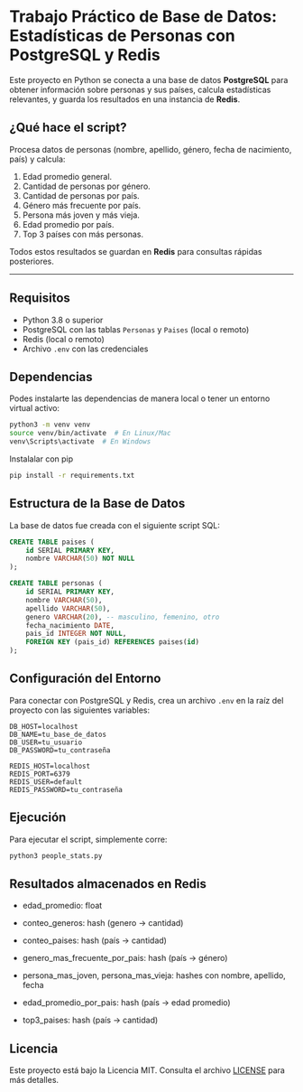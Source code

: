 # Trabajo Práctico de Base de Datos: Estadísticas de Personas con PostgreSQL y Redis

Este proyecto en Python se conecta a una base de datos **PostgreSQL** para obtener información sobre personas y sus países, calcula estadísticas relevantes, y guarda los resultados en una instancia de **Redis**.

## ¿Qué hace el script?

Procesa datos de personas (nombre, apellido, género, fecha de nacimiento, país) y calcula:

1. Edad promedio general.
2. Cantidad de personas por género.
3. Cantidad de personas por país.
4. Género más frecuente por país.
5. Persona más joven y más vieja.
6. Edad promedio por país.
7. Top 3 países con más personas.

Todos estos resultados se guardan en **Redis** para consultas rápidas posteriores.

---

## Requisitos

- Python 3.8 o superior
- PostgreSQL con las tablas `Personas` y `Paises` (local o remoto)
- Redis (local o remoto)
- Archivo `.env` con las credenciales

## Dependencias

Podes instalarte las dependencias de manera local o tener un entorno virtual activo:

```bash
python3 -m venv venv
source venv/bin/activate  # En Linux/Mac
venv\Scripts\activate  # En Windows
```

Instalalar con pip

```bash
pip install -r requirements.txt
```
## Estructura de la Base de Datos

La base de datos fue creada con el siguiente script SQL:

```sql
CREATE TABLE paises (
    id SERIAL PRIMARY KEY,
    nombre VARCHAR(50) NOT NULL
);

CREATE TABLE personas (
    id SERIAL PRIMARY KEY,
    nombre VARCHAR(50),
    apellido VARCHAR(50),
    genero VARCHAR(20), -- masculino, femenino, otro
    fecha_nacimiento DATE,
    pais_id INTEGER NOT NULL,
    FOREIGN KEY (pais_id) REFERENCES paises(id)
);
```

## Configuración del Entorno

Para conectar con PostgreSQL y Redis, crea un archivo `.env` en la raíz del proyecto con las siguientes variables:

```plaintext
DB_HOST=localhost
DB_NAME=tu_base_de_datos
DB_USER=tu_usuario
DB_PASSWORD=tu_contraseña

REDIS_HOST=localhost
REDIS_PORT=6379
REDIS_USER=default
REDIS_PASSWORD=tu_contraseña
```
## Ejecución

Para ejecutar el script, simplemente corre:

```bash
python3 people_stats.py 
```

## Resultados almacenados en Redis
- edad_promedio: float

- conteo_generos: hash (genero → cantidad)

- conteo_paises: hash (país → cantidad)

- genero_mas_frecuente_por_pais: hash (país → género)

- persona_mas_joven, persona_mas_vieja: hashes con nombre, apellido, fecha

- edad_promedio_por_pais: hash (país → edad promedio)

- top3_paises: hash (país → cantidad)

## Licencia
Este proyecto está bajo la Licencia MIT. Consulta el archivo [LICENSE](LICENSE) para más detalles.

